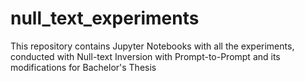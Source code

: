 # null_text_experiments
This repository contains Jupyter Notebooks with all the experiments, conducted with Null-text Inversion with Prompt-to-Prompt and its modifications for Bachelor's Thesis
